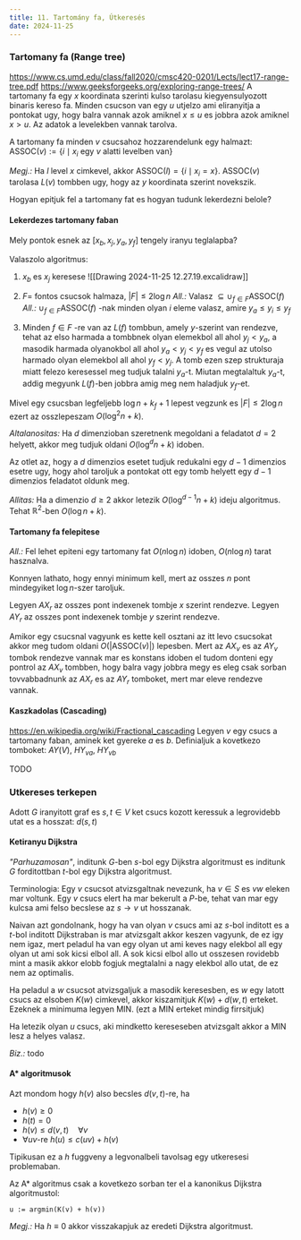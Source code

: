 ```yaml
---
title: 11. Tartomány fa, Útkeresés
date: 2024-11-25
---
```

### Tartomany fa (Range tree)
<https://www.cs.umd.edu/class/fall2020/cmsc420-0201/Lects/lect17-range-tree.pdf>
<https://www.geeksforgeeks.org/exploring-range-trees/>
A tartomany fa egy $x$ koordinata szerinti kulso tarolasu kiegyensulyozott binaris kereso fa. 
Minden csucson van egy $u$  utjelzo ami eliranyitja a pontokat ugy, hogy balra vannak azok amiknel $x \leq u$ es jobbra azok amiknel $x > u$. Az adatok a levelekben vannak tarolva.

A tartomany fa minden $v$ csucsahoz hozzarendelunk egy halmazt: $\text{ASSOC}(v) := \{ i \mid x_{i} \text{ egy } v \text{ alatti levelben van} \}$

*Megj.:* Ha $l$ level $x$ cimkevel, akkor $\text{ASSOC}(l) = \{ i \mid x_{i} = x \}$.
$\text{ASSOC}(v)$ tarolasa $L(v)$ tombben ugy, hogy az $y$ koordinata szerint novekszik.

Hogyan epitjuk fel a tartomany fat es hogyan tudunk lekerdezni belole?

#### Lekerdezes tartomany faban
Mely pontok esnek az $[x_{b}, x_{j}, y_{a}, y_{f}]$ tengely iranyu teglalapba?

Valaszolo algoritmus:
1. $x_{b}$ es $x_{j}$ keresese
![[Drawing 2024-11-25 12.27.19.excalidraw]]
2. $F =$ fontos csucsok halmaza, $\lvert F \rvert \leq 2 \log n$
*All.:* Valasz $\subseteq \cup_{f\in F} \text{ASSOC}(f)$
*All.:* $\cup_{f\in F} \text{ASSOC}(f)$ -nak minden olyan $i$ eleme valasz, amire $y_{a} \leq y_{i} \leq y_{f}$

3. Minden $f \in F$ -re van az $L(f)$ tombbun, amely $y$-szerint van rendezve, tehat az elso harmada a tombbnek olyan elemekbol all ahol $y_{j} < y_{a}$, a masodik harmada olyanokbol all ahol $y_{a} < y_{j} < y_{f}$ es vegul az utolso harmado olyan elemekbol all ahol $y_{f} < y_{j}$.
A tomb ezen szep strukturaja miatt felezo keresessel meg tudjuk talalni $y_{a}$-t. Miutan megtalaltuk $y_{a}$-t, addig megyunk $L(f)$-ben jobbra amig meg nem haladjuk $y_{f}$-et.

Mivel egy csucsban legfeljebb $\log n + k_{f} + 1$ lepest vegzunk es $\lvert F \rvert \leq 2 \log n$ ezert az osszlepeszam $O(\log ^{2}n + k)$.

*Altalanositas:* Ha $d$ dimenzioban szeretnenk megoldani a feladatot $d = 2$ helyett, akkor meg tudjuk oldani $O(\log ^{d}n + k)$ idoben.

Az otlet az, hogy a $d$ dimenzios esetet tudjuk redukalni egy $d-1$ dimenzios esetre ugy, hogy ahol taroljuk a pontokat ott egy tomb helyett egy $d-1$ dimenzios feladatot oldunk meg.

 *Allitas:* Ha a dimenzio $d \geq 2$ akkor letezik $O(\log ^{d-1}n + k)$ ideju algoritmus. Tehat $\mathbb{R}^{2}$-ben $O(\log n + k)$.


#### Tartomany fa felepitese
*All.:* Fel lehet epiteni egy tartomany fat $O(n\log n)$ idoben, $O(n\log n)$ tarat hasznalva.

Konnyen lathato, hogy ennyi minimum kell, mert az osszes $n$ pont mindegyiket $\log n$-szer taroljuk.

Legyen $AX_{r}$ az osszes pont indexenek tombje $x$ szerint rendezve.
Legyen $AY_{r}$ az osszes pont indexenek tombje $y$ szerint rendezve.

Amikor egy csucsnal vagyunk es kette kell osztani az itt levo csucsokat akkor meg tudom oldani $O(\lvert \text{ASSOC}(v) \rvert)$ lepesben. Mert az $AX_{v}$ es az $AY_{v}$ tombok rendezve vannak mar es konstans idoben el tudom donteni egy pontrol az $AX_{v}$ tombben, hogy balra vagy jobbra megy es eleg csak sorban tovvabbadnunk az $AX_{r}$ es az $AY_{r}$ tomboket, mert mar eleve rendezve vannak.

#### Kaszkadolas (Cascading)
<https://en.wikipedia.org/wiki/Fractional_cascading>
Legyen $v$ egy csucs a tartomany faban, aminek ket  gyereke $a$ es $b$.
Definialjuk a kovetkezo tomboket: $AY(V)$, $HY_{va}$, $HY_{vb}$ 

TODO


### Utkereses terkepen
Adott $G$ iranyitott graf es $s, t \in V$ ket csucs kozott keressuk a legrovidebb utat es a hosszat: $d(s,t)$

#### Ketiranyu Dijkstra
*"Parhuzamosan"*, inditunk $G$-ben $s$-bol egy Dijkstra algoritmust es inditunk $G$ forditottban $t$-bol egy Dijkstra algoritmust.

Terminologia: Egy $v$ csucsot atvizsgaltnak nevezunk, ha $v \in S$ es $vw$ eleken mar voltunk. Egy $v$ csucs elert ha mar bekerult a $P$-be, tehat van mar egy kulcsa ami felso becslese az $s \to v$ ut hosszanak.

Naivan azt gondolnank, hogy ha van olyan $v$ csucs ami az $s$-bol inditott es a $t$-bol inditott Dijkstraban is mar atvizsgalt akkor keszen vagyunk, de ez igy nem igaz, mert peladul ha van egy olyan ut ami keves nagy elekbol all egy olyan ut ami sok kicsi elbol all. A sok kicsi elbol allo ut osszesen rovidebb mint a masik akkor elobb fogjuk megtalalni a nagy elekbol allo utat, de ez nem az optimalis.

Ha peladul a $w$ csucsot atvizsgaljuk a masodik keresesben, es $w$ egy latott csucs az elsoben $K(w)$ cimkevel, akkor kiszamitjuk $K(w) + d(w, t)$ erteket. Ezeknek a minimuma legyen $\text{MIN}$. (ezt a $\text{MIN}$ erteket mindig firrsitjuk)

Ha letezik olyan $u$ csucs, aki mindketto kereseseben atvizsgalt akkor a $\text{MIN}$ lesz a helyes valasz.

*Biz.:* todo


#### A* algoritmusok
Azt mondom hogy $h(v)$ also becsles $d(v,t)$-re, ha 
- $h(v) \geq 0$
- $h(t) = 0$
- $h(v) \leq d(v,t) \quad \forall v$
- $\forall uv$-re $h(u) \leq c(uv) + h(v)$

Tipikusan ez a $h$ fuggveny a legvonalbeli tavolsag egy utkeresesi problemaban.

Az A* algoritmus csak a kovetkezo sorban ter el a kanonikus Dijkstra algoritmustol:
```
u := argmin(K(v) + h(v))
```

*Megj.:* Ha $h \equiv 0$ akkor visszakapjuk az eredeti Dijkstra algoritmust.

 
